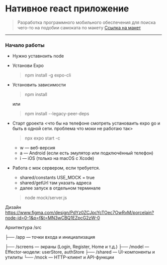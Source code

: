 # Нативное react приложение
> Разработка программного мобильного обеспечения для поиска чего-то на подобии самоката по макету [Ссылка на макет](https://www.figma.com/design/PdYz0ZCJpcYcTOec7OwRvM/porcelain?node-id=0-1&p=f&t=MN3wCBQ1EZpcG2zW-0)

---

### Начало работы
 - Нужно уставноить node
 - Установи Expo 

    > npm install -g expo-cli

 - Установить зависимости

    > npm install 

    или

    > npm install --legacy-peer-deps 

 - Cтарт gроекта 
    <что бы на телефоне смотреть установаить expo go и быть в одной сети. проблема что моки не работаю так>

    > npx expo start -c
    -   w — веб-версия
    -   a — Android (если есть эмулятор или подключённый телефон)
    -   i — iOS (только на macOS с Xcode)

 - Работа с мок сервером, если требуется.
    -   shared/constants USE_MOCK = true
    -   shared/getUrl там указать адреса
    -   далее запуск в отдельном терминале

    > node mock/server.js




Дизайн
https://www.figma.com/design/PdYz0ZCJpcYcTOec7OwRvM/porcelain?node-id=0-1&p=f&t=MN3wCBQ1EZpcG2zW-0


Архитектура
/src

 ├── /app          — точки входа и инициализация

 ├── /screens      — экраны (Login, Register, Home и т.д.)
 ├── /model        — Effector-модели: userStore, authStore
 ├── /shared       — UI-компоненты и утилиты
 └── /mock         — HTTP-клиент и API-функции


